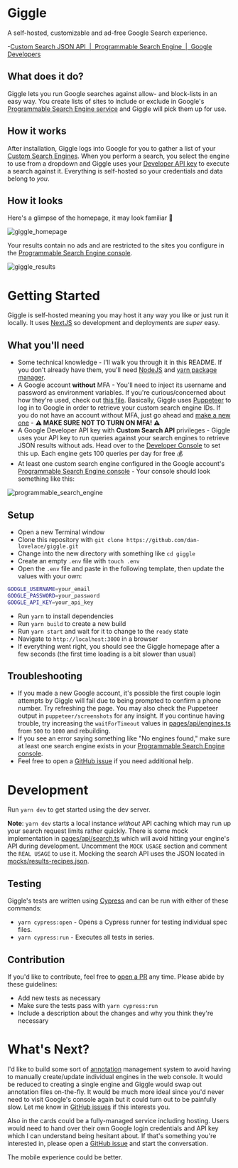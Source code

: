 # Giggle

A self-hosted, customizable and ad-free Google Search experience.

-[Custom Search JSON API  |  Programmable Search Engine  |  Google Developers](https://developers.google.com/custom-search/v1/overview)
## What does it do?

Giggle lets you run Google searches against allow- and block-lists in an easy way. You create lists of sites to include or exclude in Google's [Programmable Search Engine service](https://developers.google.com/custom-search) and Giggle will pick them up for use.

## How it works

After installation, Giggle logs into Google for you to gather a list of your [Custom Search Engines](https://programmablesearchengine.google.com/about/). When you perform a search, you select the engine to use from a dropdown and Giggle uses your [Developer API key](https://console.cloud.google.com/apis/dashboard) to execute a search against it. Everything is self-hosted so your credentials and data belong to _you_.

## How it looks

Here's a glimpse of the homepage, it may look familiar 🙂

![giggle_homepage](./assets/giggle_homepage.png)

Your results contain no ads and are restricted to the sites you configure in the [Programmable Search Engine console](https://programmablesearchengine.google.com/smart_sign_in).

![giggle_results](./assets/giggle_results.png)

# Getting Started

Giggle is self-hosted meaning you may host it any way you like or just run it locally. It uses [NextJS](https://nextjs.org/) so development and deployments are _super_ easy.

## What you'll need

- Some technical knowledge - I'll walk you through it in this README. If you don't already have them, you'll need [NodeJS](https://nodejs.org/) and [yarn package manager](https://yarnpkg.com/).
- A Google account **without** MFA - You'll need to inject its username and password as environment variables. If you're curious/concerned about how they're used, check out [this file](https://github.com/dan-lovelace/giggle/blob/main/pages/api/engines.ts). Basically, Giggle uses [Puppeteer](https://github.com/puppeteer/puppeteer) to log in to Google in order to retrieve your custom search engine IDs. If you do not have an account without MFA, just go ahead and [make a new one](https://accounts.google.com/signup) - **⚠️ MAKE SURE NOT TO TURN ON MFA! ⚠️**
- A Google Developer API key with **Custom Search API** privileges - Giggle uses your API key to run queries against your search engines to retrieve JSON results without ads. Head over to the [Developer Console](https://console.cloud.google.com/apis/dashboard) to set this up. Each engine gets 100 queries per day for free 💰
- At least one custom search engine configured in the Google account's [Programmable Search Engine console](https://programmablesearchengine.google.com/smart_sign_in) - Your console should look something like this:

![programmable_search_engine](./assets/cse_console.png)

## Setup

- Open a new Terminal window
- Clone this repository with `git clone https://github.com/dan-lovelace/giggle.git`
- Change into the new directory with something like `cd giggle`
- Create an empty `.env` file with `touch .env`
- Open the `.env` file and paste in the following template, then update the values with your own:

```sh
GOOGLE_USERNAME=your_email
GOOGLE_PASSWORD=your_password
GOOGLE_API_KEY=your_api_key
```

- Run `yarn` to install dependencies
- Run `yarn build` to create a new build
- Run `yarn start` and wait for it to change to the `ready` state
- Navigate to `http://localhost:3000` in a browser
- If everything went right, you should see the Giggle homepage after a few seconds (the first time loading is a bit slower than usual)

## Troubleshooting

- If you made a new Google account, it's possible the first couple login attempts by Giggle will fail due to being prompted to confirm a phone number. Try refreshing the page. You may also check the Puppeteer output in `puppeteer/screenshots` for any insight. If you continue having trouble, try increasing the `waitForTimeout` values in [pages/api/engines.ts](https://github.com/dan-lovelace/giggle/blob/main/pages/api/engines.ts) from `500` to `1000` and rebuilding.
- If you see an error saying something like "No engines found," make sure at least one search engine exists in your [Programmable Search Engine console](https://programmablesearchengine.google.com/smart_sign_in).
- Feel free to open a [GitHub issue](https://github.com/dan-lovelace/giggle/issues) if you need additional help.

# Development

Run `yarn dev` to get started using the dev server.

**Note**: `yarn dev` starts a local instance _without_ API caching which may run up your search request limits rather quickly. There is some mock implementation in [pages/api/search.ts](https://github.com/dan-lovelace/giggle/blob/main/pages/api/search.ts) which will avoid hitting your engine's API during development. Uncomment the `MOCK USAGE` section and comment the `REAL USAGE` to use it. Mocking the search API uses the JSON located in [mocks/results-recipes.json](https://github.com/dan-lovelace/giggle/blob/main/mocks/results-recipes.json).

## Testing

Giggle's tests are written using [Cypress](https://www.cypress.io/) and can be run with either of these commands:

- `yarn cypress:open` - Opens a Cypress runner for testing individual spec files.
- `yarn cypress:run` - Executes all tests in series.

## Contribution

If you'd like to contribute, feel free to [open a PR](https://github.com/dan-lovelace/giggle/compare) any time. Please abide by these guidelines:

- Add new tests as necessary
- Make sure the tests pass with `yarn cypress:run`
- Include a description about the changes and why you think they're necessary

# What's Next?

I'd like to build some sort of [annotation](https://developers.google.com/custom-search/docs/basics) management system to avoid having to manually create/update individual engines in the web console. It would be reduced to creating a single engine and Giggle would swap out annotation files on-the-fly. It would be much more ideal since you'd never need to visit Google's console again but it could turn out to be painfully slow. Let me know in [GitHub issues](https://github.com/dan-lovelace/giggle/issues) if this interests you.

Also in the cards could be a fully-managed service including hosting. Users would need to hand over their own Google login credentials and API key which I can understand being hesitant about. If that's something you're interested in, please open a [GitHub issue](https://github.com/dan-lovelace/giggle/issues) and start the conversation.

The mobile experience could be better.
